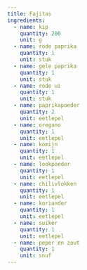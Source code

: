 ```yaml
---
title: Fajitas
ingredients:
  - name: kip
    quantity: 200
    unit: g
  - name: rode paprika
    quantity: 1
    unit: stuk
  - name: gele paprika
    quantity: 1
    unit: stuk
  - name: rode ui
    quantity: 1
    unit: stuk
  - name: paprikapoeder
    quantity: 2
    unit: eetlepel
  - name: oregano
    quantity: 1
    unit: eetlepel
  - name: komijn
    quantity: 1
    unit: eetlepel
  - name: lookpoeder
    quantity: 1
    unit: eetlepel
  - name: chilivlokken
    quantity: 1
    unit: eetlepel
  - name: koriander
    quantity: 1
    unit: eetlepel
  - name: suiker
    quantity: 1
    unit: eetlepel
  - name: peper en zout
    quantity: 1
    unit: snuf
---
```


<Recipe />

